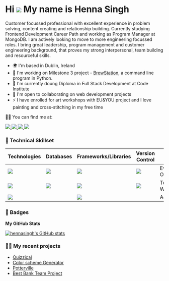 Hi ![](https://user-images.githubusercontent.com/18350557/176309783-0785949b-9127-417c-8b55-ab5a4333674e.gif) My name is Henna Singh
===================================================================================================================================

Customer focussed professional with excellent experience in problem solving, content creating and relationship building. Currently studying Frontend Development Career Path and working as Program Manager at MongoDB. I am actively looking to move to more engineering focussed roles. I bring  great leadership, program management and customer engineering background, that proves my strong interpersonal, team building and resourceful skills.

* 🌍  I'm based in Dublin, Ireland
* 🚀  I'm working on Milestone 3 project - [BrewStation](https://github.com/hennasingh/BrewStation), a command line program in Python.
* 🧠  I'm currently doung Diploma in Full Stack Development at Code Institute 
* 🤝  I'm open to collaborating on web development projects
* ⚡  I have enrolled for art workshops with EU&YOU project  and I love painting and cross-stitching in my free time

🙋‍♀️ You can find me at:

<a href="https://www.linkedin.com/in/hennasingh" target="_blank">
  <img src="https://img.shields.io/badge/LinkedIn-0077B5?style=for-the-badge&logo=linkedin&logoColor=white">
</a>

<a href="https://codelady.hashnode.dev/" target="_blank">
  <img src="https://img.shields.io/badge/Hashnode-2962FF?style=for-the-badge&logo=hashnode&logoColor=white">
</a> 

<a href="http://www.medium.com/@hennasingh" target="_blank">
  <img src="https://img.shields.io/badge/Medium-12100E?style=for-the-badge&logo=medium&logoColor=white">
</a> 

<a href="https://www.x.com/henna_dev" target="_blank">
  <img src="https://img.shields.io/badge/Twitter-1DA1F2?style=for-the-badge&logo=twitter&logoColor=white">
</a>


### 🤖 Technical Skillset

| Technologies | Databases | Frameworks/Libraries | Version Control | Others |
|---|---|---|---|---|
|<img src="https://img.shields.io/badge/JavaScript-F7DF1E?style=for-the-badge&logo=javascript&logoColor=black">|<img src="https://img.shields.io/badge/Firebase-039BE5?style=for-the-badge&logo=Firebase&logoColor=white">|<img src="https://img.shields.io/badge/React-20232A?style=for-the-badge&logo=react&logoColor=61DAFB">|<img src="https://img.shields.io/badge/GIT-E44C30?style=for-the-badge&logo=git&logoColor=white">| Event Organizing   |
|<img src="https://img.shields.io/badge/HTML5-E34F26?style=for-the-badge&logo=html5&logoColor=white">|<img src="https://img.shields.io/badge/Realm-39477F?style=for-the-badge&logo=realm&logoColor=white"> |<img src="https://img.shields.io/badge/Bootstrap-563D7C?style=for-the-badge&logo=bootstrap&logoColor=white">|<img src="https://img.shields.io/badge/GitHub-100000?style=for-the-badge&logo=github&logoColor=white">| Technical Writing |
|<img src="https://img.shields.io/badge/CSS3-1572B6?style=for-the-badge&logo=css3&logoColor=white">|   |<img src="https://img.shields.io/badge/vite-%23646CFF.svg?style=for-the-badge&logo=vite&logoColor=white">|   |Advocacy|



### 🥇 Badges

<b>My GitHub Stats</b>

<a href="http://www.github.com/hennasingh"><img src="https://github-readme-stats.vercel.app/api?username=hennasingh&show_icons=true&hide=&count_private=true&title_color=0891b2&text_color=ffffff&icon_color=0891b2&bg_color=1c1917&hide_border=true&show_icons=true" alt="hennasingh's GitHub stats" /></a>


### 👩‍💻 My recent projects 

- <a href="https://quizz-with-react.netlify.app/" target="_blank"> Quizzical</a>
- <a href="https://generate-colorscheme.netlify.app" target="_blank"> Color scheme Generator </a>
- <a href="https://github.com/hennasingh/Potterville" target="_blank"> Potterville </a>
- <a href="http://github.com/hennasingh/best-bank" target="_blank">Best Bank Team Project</a>




